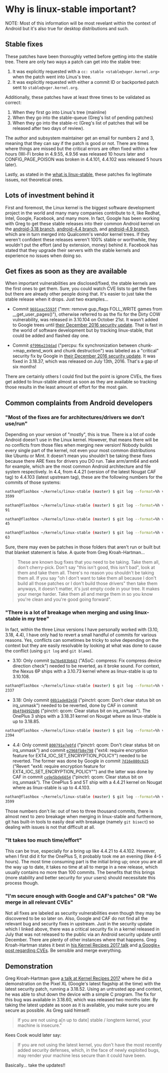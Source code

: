 # Why is linux-stable important?

NOTE: Most of this information will be most revelant within the context of Android but it's also true for desktop distributions and such.


## Stable fixes

These patches have been thoroughly vetted before getting into the stable tree. There are only two ways a patch can get into the stable tree:

1. It was explicitly requested with a `cc: stable <stable@vger.kernel.org>` when the patch went into Linus's tree.
2. It was explicitly requested with either a commit ID or backported patch sent to `stable@vger.kernel.org`.

Additionally, these patches have at least three times to be validated as correct:

1. When they first go into Linus's tree (mainline)
2. When they go into the stable-queue (Greg's list of pending patches)
3. When they go into the stable-rc (Greg's list of patches that will be released after two days of review).

The author and subsystem maintainer get an email for numbers 2 and 3, meaning that they can say if the patch is good or not. There are times where things are missed but the critical errors are often fixed within a few hours (Wi-Fi broke in 4.9.55, 4.9.56 was released 10 hours later and CONFIG_PAGE_POISON was broken in 4.4.101, 4.4.102 was released 5 hours later).

Lastly, as stated in the [what is linux-stable](what-is-linux-stable.md), these patches fix legitimate issues, not theoretical ones.


## Lots of investment behind it

First and foremost, the Linux kernel is the biggest software development project in the world and many many companies contribute to it, like Redhat, Intel, Google, Facebook, and many more. In fact, Google has been working with Greg to get these stable releases into their common Android kernel on the [android-3.18 branch](https://android-review.googlesource.com/q/project:kernel%252Fcommon+branch:android-3.18+owner:%2522Greg+Kroah-Hartman+%253Cgregkh%2540google.com%253E%2522+is:merged+into+android-3.18), [android-4.4 branch](https://android-review.googlesource.com/q/project:kernel%252Fcommon+branch:android-4.4+owner:%2522Greg+Kroah-Hartman+%253Cgregkh%2540google.com%253E%2522+is:merged+into+android-4.4), and [android-4.9 branch](https://android-review.googlesource.com/q/project:kernel%252Fcommon+branch:android-4.9+owner:%2522Greg+Kroah-Hartman+%253Cgregkh%2540google.com%253E%2522+is:merged+into+android-4.9), which are in turn merged into Qualcomm's vendor kernel trees. If they weren't confident these releases weren't 100% stable or worthwhile, they wouldn't put the effort (and by extension, money) behind it. Facebook has stated that they upgrade their servers with the stable kernels and experience no issues when doing so.


## Get fixes as soon as they are available

When important vulnerabilities are disclosed/fixed, the stable kernels are the first ones to get them. Sure, you could watch CVE lists to get the fixes but there are already other people doing that. It's easier to just take the stable release when it drops. Just two examples...

* Commit [`9691eac5593f`](https://git.kernel.org/pub/scm/linux/kernel/git/stable/linux-stable.git/commit?id=9691eac5593ff1e2f82391ad327f21d90322aec1) ("mm: remove gup_flags FOLL_WRITE games from __get_user_pages()"), otherwise referred to as the fix for the Dirty COW vulnerability, was released in 3.10.104 on October 21st. It wasn't added to Google trees until [their December 2016 security update](https://source.android.com/security/bulletin/2016-12-01). That is fast in the world of software development but by tracking linux-stable, that could be added and flashed day one.

* Commit [`4f996e234dad`](https://git.kernel.org/pub/scm/linux/kernel/git/stable/linux-stable.git/commit/?id=4f996e234dad488e5d9ba0858bc1bae12eff82c3) ("percpu: fix synchronization between chunk->map_extend_work and chunk destruction") was labeled as a "critical" security fix by Google in [their December 2016 security update](https://source.android.com/security/bulletin/2016-12-01). It was fixed in 3.18.37, which was released on July 13th, 2016. That's a gap of six months!

There are certainly others I could find but the point is ignore CVEs, the fixes get added to linux-stable almost as soon as they are available so tracking those results in the least amount of effort for the most gain.


## Common complaints from Android developers

### "Most of the fixes are for architectures/drivers we don't use/run"

Depending on your version of "mostly", this is true. There is a lot of code Android doesn't use in the Linux kernel. However, that means there will be no conflicts from those files when merging new version! Nobody builds every single part of the kernel, not even your most common distributions like Ubuntu or Mint. It doesn't mean you shouldn't be taking these fixes because there ARE fixes for drivers you DO run. Take arm/arm64 and ext4 for example, which are the most common Android architecture and file system respectively. In 4.4, from 4.4.21 (version of the latest Nougat CAF tag) to 4.4.103 (latest upstream tag), these are the following numbers for the commits of those systems:

```bash
nathan@flashbox ~/kernels/linux-stable (master) $ git log --format=%h v4.4.21..v4.4.103 | wc -l
3599

nathan@flashbox ~/kernels/linux-stable (master) $ git log --format=%h v4.4.21..v4.4.103 arch/arm | wc -l
91

nathan@flashbox ~/kernels/linux-stable (master) $ git log --format=%h v4.4.21..v4.4.103 arch/arm64 | wc -l
45

nathan@flashbox ~/kernels/linux-stable (master) $ git log --format=%h v4.4.21..v4.4.103 fs/ext4 | wc -l
63
```

Sure, there may even be patches in those folders that aren't run or built but that blanket statement is false. A quote from Greg Kroah-Hartman...

> These are known bug fixes that you need to be taking. Take them all, don't cherry-pick. Don't say "this isn't good, this isn't bad", look at them and take them all. There's no reason you shouldn't be taking them all. If you say "oh I don't want to take them all because I don't build all those patches or I don't build those drivers" then take them anyways, it doesn't matter, it's just empty code in your tree. It makes your merge harder. Take them  all and merge them in so you know you're clean and you're good going forward".

### "There is a lot of breakage when merging and using linux-stable in my tree"

In fact, within the three Linux versions I have personally worked with (3.10, 3.18, 4.4), I have only had to revert a small handful of commits for various reasons. Yes, conflicts can sometimes be tricky to solve depending on the context but they are easily resolvable by looking at what was done to cause the conflict (using `git log` and `git blame`).

* 3.10: Only commit [`9a76e683b643`](https://git.kernel.org/pub/scm/linux/kernel/git/stable/linux-stable.git/commit/?h=linux-3.10.y&id=9a76e683b64361450f3e331dd6634f5aa39ea51b) ("ASoC: compress: Fix compress device direction check") needed to be reverted, as it broke sound. For context, the Nexus 6P ships with a 3.10.73 kernel where as linux-stable is up to 3.10.108.
```bash
nathan@flashbox ~/kernels/linux-stable (master) $ git log --format=%h v3.10.73..v3.10.108 | wc -l
2337
```

* 3.18: Only commit [`08b1ade02e58`](https://git.kernel.org/pub/scm/linux/kernel/git/stable/linux-stable.git/commit/?h=linux-3.18.y&id=08b1ade02e584ac5eb8d9c075debf202bed9d085) ("pinctrl: qcom: Don't clear status bit on irq_unmask") needed to be reverted, done by CAF in commit [`8b4f04992b06`](https://source.codeaurora.org/quic/la/kernel/msm-3.18/commit?id=8b4f04992b064cb0c6d78adc2c2593f1aec92773) ("pinctrl: qcom: Clear status bit on irq_unmask"). The OnePlus 3 ships with a 3.18.31 kernel on Nougat where as linux-stable is up to 3.18.85.
```bash
nathan@flashbox ~/kernels/linux-stable (master) $ git log --format=%h v3.18.31..v3.18.85 | wc -l
2394
```

* 4.4: Only commit [`800791e7e0fd`](https://git.kernel.org/pub/scm/linux/kernel/git/stable/linux-stable.git/commit/?h=linux-4.4.y&id=800791e7e0fd9835be2f55c55147c379888b7442) ("pinctrl: qcom: Don't clear status bit on irq_unmask") and commit [`e2968fb8e798`](https://git.kernel.org/pub/scm/linux/kernel/git/stable/linux-stable.git/commit/?h=linux-4.4.y&id=e2968fb8e7980dccc199dac2593ad476db20969f) ("ext4: require encryption feature for EXT4_IOC_SET_ENCRYPTION_POLICY") needed to be reverted. The former was done by Google in commit [`7d16e880c625`](https://android.googlesource.com/kernel/common/+/7d16e880c62547936b431cde966d17e39e6e92e0) ("Revert "ext4: require encryption feature for EXT4_IOC_SET_ENCRYPTION_POLICY"") and the latter was done by CAF in commit [`ce9e5bde6654`](https://source.codeaurora.org/quic/la/kernel/msm-4.4/commit/?id=ce9e5bde6654677cb61c4685f5f164d89cba2a0b) ("pinctrl: qcom: Clear status bit on irq_unmask"). The OnePlus 5 and 5T ship with a 4.4.21 kernel on Nougat where as linux-stable is up to 4.4.103.
```bash
nathan@flashbox ~/kernels/linux-stable (master) $ git log --format=%h v4.4.21..v4.4.103 | wc -l
3599
```

Those numbers don't lie: out of two to three thousand commits, there is almost next to zero breakage when merging in linux-stable and furthermore, git has built-in tools to easily deal with breakage (namely `git bisect`) so dealing with issues is not that difficult at all.

### "It takes too much time/effort"

This can be true, especially for a bring up like 4.4.21 to 4.4.102. However, when I first did it for the OnePlus 5, it probably took me an evening (like 4-5 hours). The most time consuming part is the initial bring up; once you are all the way up to date, it takes no time at all to merge in a new release, which usually contains no more than 100 commits. The benefits that this brings (more stability and better security for your users) should necessitate this process though.

### "I'm secure enough with Google and CAF's patches" OR "We merge in all relevant CVEs"

Not all fixes are labeled as security vulnerabilities even though they may be discovered to be so later on. Also, Google and CAF do not find all the relevant bug and security fixes in upstream. Just in the security update which I linked above, there was a critical security fix in a kernel released in July that was not released to the public via an Android security update until December. There are plenty of other instances where that happens. Greg Kroah-Hartman states it best in [his Kernel Recipes 2017 talk](https://youtu.be/RKadXpQLmPU?t=24m26s) and [a Google+ post regarding CVEs](). Be sensible and merge everything.


## Demonstration

Greg Kroah-Hartman gave [a talk at Kernel Recipes 2017](https://youtu.be/RKadXpQLmPU?t=46m37s) where he did a demonstration on the Pixel XL (Google's latest flagship at the time) with the latest security patch, running a 3.18.52. Using an untrusted app and context, he was able to shut down the device with a simple C program. The fix for this bug was available in 3.18.60, which was released two months later. By taking the latest update as soon as it is available, you make sure you are secure as possible. As Greg said himself:

> If you are not using a[n up to date] stable / longterm kernel, your machine is insecure."

Kees Cook would later say:

>If you are not using the latest kernel, you don't have the most recently added security defenses, which, in the face of newly exploited bugs, may render your machine less secure than it could have been.

Basically... take the updates!!

